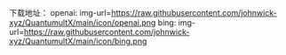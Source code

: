 下载地址：
openai:
img-url=https://raw.githubusercontent.com/johnwick-xyz/QuantumultX/main/icon/openai.png
bing:
img-url=https://raw.githubusercontent.com/johnwick-xyz/QuantumultX/main/icon/bing.png
